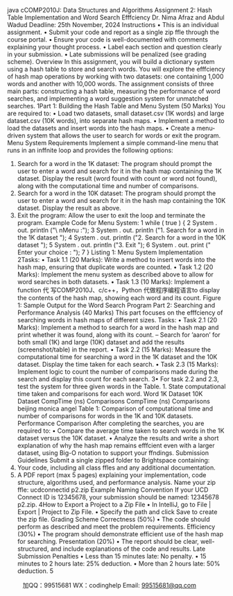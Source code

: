 java cCOMP2010J: Data Structures and Algorithms
Assignment 2: Hash Table
Implementation and Word Search
Efffciency
Dr. Nima Afraz and Abdul Wadud
Deadline: 25th November, 2024
Instructions
• This is an individual assignment.
• Submit your code and report as a single zip ffle through the course
portal.
• Ensure your code is well-documented with comments explaining your
thought process.
• Label each section and question clearly in your submission.
• Late submissions will be penalized (see grading scheme).
Overview
In this assignment, you will build a dictionary system using a hash table to
store and search words. You will explore the efffciency of hash map operations
by working with two datasets: one containing 1,000 words and another with
10,000 words. The assignment consists of three main parts: constructing a
hash table, measuring the performance of word searches, and implementing
a word suggestion system for unmatched searches.
1Part 1: Building the Hash Table and Menu
System (50 Marks)
You are required to:
• Load two datasets, small dataset.csv (1K words) and large dataset.csv
(10K words), into separate hash maps.
• Implement a method to load the datasets and insert words into the
hash maps.
• Create a menu-driven system that allows the user to search for words
or exit the program.
Menu System Requirements
Implement a simple command-line menu that runs in an inffnite loop and
provides the following options:
1. Search for a word in the 1K dataset: The program should prompt
the user to enter a word and search for it in the hash map containing
the 1K dataset. Display the result (word found with count or word not
found), along with the computational time and number of comparisons.
2. Search for a word in the 10K dataset: The program should prompt
the user to enter a word and search for it in the hash map containing
the 10K dataset. Display the result as above.
3. Exit the program: Allow the user to exit the loop and terminate the
program.
Example Code for Menu System:
1 while ( true ) {
2 System . out. println ("\ nMenu :");
3 System . out. println ("1. Search for a word in the 1K
dataset ");
4 System . out. println ("2. Search for a word in the 10K
dataset ");
5 System . out. println ("3. Exit ");
6 System . out. print (" Enter your choice : ");
7 }
Listing 1: Menu System Implementation
2Tasks:
• Task 1.1 (20 Marks): Write a method to insert words into the hash
map, ensuring that duplicate words are counted.
• Task 1.2 (20 Marks): Implement the menu system as described above
to allow for word searches in both datasets.
• Task 1.3 (10 Marks): Implement a function 代 写COMP2010J、c/c++，Python
代做程序编程语言to display the contents
of the hash map, showing each word and its count.
Figure 1: Sample Output for the Word Search Program
Part 2: Searching and Performance Analysis
(40 Marks)
This part focuses on the efffciency of searching words in hash maps of different
sizes.
Tasks:
• Task 2.1 (20 Marks): Implement a method to search for a word in
the hash map and print whether it was found, along with its count.
– Search for ’aaron’ for both small (1K) and large (10K) dataset
and add the results (screenshot/table) in the report.
• Task 2.2 (15 Marks): Measure the computational time for searching
a word in the 1K dataset and the 10K dataset. Display the time taken
for each search.
• Task 2.3 (15 Marks): Implement logic to count the number of comparisons
 made during the search and display this count for each search.
3• For task 2.2 and 2.3, test the system for three given words in the
Table. 1. State computational time taken and comparisons for each
word.
Word 1K Dataset 10K Dataset
CompTime (ns) Comparisons CompTime (ns) Comparisons
beijing
monica
angel
Table 1: Comparison of computational time and number of comparisons for
words in the 1K and 10K datasets.
Performance Comparison
After completing the searches, you are required to:
• Compare the average time taken to search words in the 1K dataset
versus the 10K dataset.
• Analyze the results and write a short explanation of why the hash map
remains efffcient even with a larger dataset, using Big-O notation to
support your ffndings.
Submission Guidelines
Submit a single zipped folder to Brightspace containing:
1. Your code, including all class ffles and any additional documentation.
2. A PDF report (max 5 pages) explaining your implementation, code
structure, algorithms used, and performance analysis.
Name your zip ffle: ucdconnectid p2.zip
Example Naming Convention
If your UCD Connect ID is 12345678, your submission should be named:
12345678 p2.zip.
4How to Export a Project to a Zip File
• In IntelliJ, go to File | Export | Project to Zip File.
• Specify the path and click Save to create the zip file.
Grading Scheme
Correctness (50%)
• The code should perform as described and meet the problem requirements.
Efficiency
(30%)
• The program should demonstrate efficient use of the hash map for
searching.
Presentation (20%)
• The report should be clear, well-structured, and include explanations
of the code and results.
Late Submission Penalties
• Less than 15 minutes late: No penalty.
• 15 minutes to 2 hours late: 25% deduction.
• More than 2 hours late: 50% deduction.
5

         
加QQ：99515681  WX：codinghelp  Email: 99515681@qq.com
